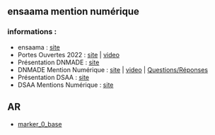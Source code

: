 ## ensaama mention numérique

### informations :
* ensaama : [site](https://ensaama.net/site/) 
* Portes Ouvertes 2022 : [site](https://ensaama.net/site/home/actualites/agenda/journees-portes-ouvertes) | [video](https://portes-ouvertes.ensaama.net/) 
* Présentation DNMADE : [site](https://www.ensaama.net/site/home/formations/dnmade/dnmade-informations-pratiques)
* DNMADE Mention Numérique : [site](https://www.ensaama.net/site/home/formations/dnmade/numerique-expriences-narratives-et-interactives) | [video](https://www.youtube.com/watch?v=7oJEC-RMNos&list=PLcf77AemjzjpERh3W_uPope9fkBRatZjE) | [Questions/Réponses](https://www.01net.com/astuces/comment-telecharger-une-video-facebook-2052163.html) 
* Présentation DSAA : [site](https://www.ensaama.net/site/home/formations/dsaa)
* DSAA Mentions Numérique : [site](https://www.ensaama.net/site/home/formations/dsaa/design-numerique)


## AR
* [marker_0_base](./AR/marker_0_base.html)


<!-- 
## 2020-2021
* [DNMADE3](./2021/dnmade3/)
* [DNMADE2](./2021/dnmade2/)
* [DNMADE1](./2021/dnmade1/)

## 2021-2022
* [DSAA2](./2022/dsaa2/)
* [DSAA1](./2022/dsaa1/)
* [DNMADE2](./2022/dnmade2/)
* [DNMADE1](./2022/dnmade1/)
 -->
